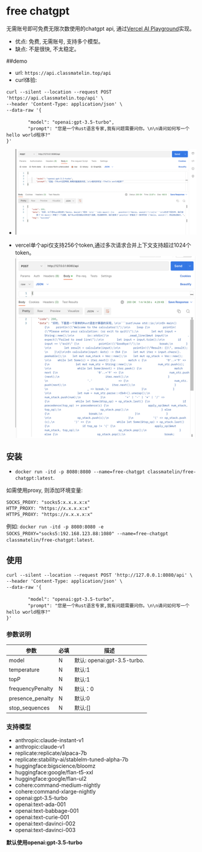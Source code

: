 # free chatgpt

无需账号即可免费无限次数使用的chatgpt api, 通过[Vercel AI Playground](https://play.vercel.ai/)实现。
- 优点: 免费, 无需账号, 支持多个模型。
- 缺点: 不是很快, 不太稳定。

##demo

- url: `https://api.classmatelin.top/api`
- curl体验: 
```
curl --silent --location --request POST 'https://api.classmatelin.top/api' \
--header 'Content-Type: application/json' \
--data-raw '{
 
        "model": "openai:gpt-3.5-turbo",
        "prompt": "您是一个Rust语言专家,我有问题需要问你。\n\n请问如何写一个hello world程序?"
}'
```


- ![usage](./images/usage.png)

- vercel单个api仅支持256个token,通过多次请求合并上下文支持超过1024个token。
![usage2](./images/usage2.png)
## 安装

- `docker run -itd -p 8080:8080 --name=free-chatgpt classmatelin/free-chatgpt:latest`.

如需使用proxy, 则添加环境变量:
```
SOCKS_PROXY: "socks5:x.x.x.x:x"
HTTP_PROXY: "https://x.x.x.x:x"
HTTPS_PROXY: "https://x.x.x.x:x"
```
例如: `docker run -itd -p 8080:8080 -e SOCKS_PROXY="socks5:192.168.123.88:1080" --name=free-chatgpt classmatelin/free-chatgpt:latest`.
## 使用

```
curl --silent --location --request POST 'http://127.0.0.1:8080/api' \
--header 'Content-Type: application/json' \
--data-raw '{
 
        "model": "openai:gpt-3.5-turbo",
        "prompt": "您是一个Rust语言专家,我有问题需要问你。\n\n请问如何写一个hello world程序?"
}'
```





### 参数说明

|参数|必填|描述|
|--|--|---|
|model|N|默认: openai:gpt-3.5-turbo.|
|temperature|N|默认:1|
|topP|N|默认:1|
|frequencyPenalty|N|默认：0|
|presence_penalty|N|默认:0|
|stop_sequences|N|默认:[]|

### 支持模型

- anthropic:claude-instant-v1
- anthropic:claude-v1
- replicate:replicate/alpaca-7b
- replicate:stability-ai/stablelm-tuned-alpha-7b
- huggingface:bigscience/bloomz
- huggingface:google/flan-t5-xxl
- huggingface:google/flan-ul2
- cohere:command-medium-nightly
- cohere:command-xlarge-nightly
- openai:gpt-3.5-turbo
- openai:text-ada-001
- openai:text-babbage-001
- openai:text-curie-001
- openai:text-davinci-002
- openai:text-davinci-003


**默认使用openai:gpt-3.5-turbo**
